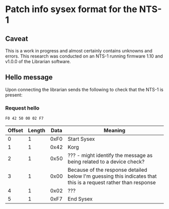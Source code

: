 # Patch info sysex format for the NTS-1
## Caveat
This is a work in progress and almost certainly contains unknowns and errors. This research was conducted on an NTS-1 running firmware 1.10 and v1.0.0 of the Librarian software.

## Hello message
Upon connecting the librarian sends the following to check that the NTS-1 is present:

### Request hello
`F0 42 50 00 02 F7`

| Offset | Length | Data   | Meaning
| ------ | ------ | ------ | -------
| 0      | 1      | 0xF0   | Start Sysex
| 1      | 1      | 0x42   | Korg
| 2      | 1      | 0x50   | ??? - might identify the message as being related to a device check?
| 3      | 1      | 0x00   | Because of the response detailed below I'm guessing this indicates that this is a request rather than response
| 4      | 1      | 0x02   | ???
| 5      | 1      | 0xF7   | End Sysex
